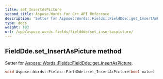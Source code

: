 ```yaml
---
title: set_InsertAsPicture
second_title: Aspose.Words for C++ API Reference
description: 'Setter for Aspose::Words::Fields::FieldDde::get_InsertAsPicture.'
type: docs
weight: 183
url: /cpp/aspose.words.fields/fielddde/set_insertaspicture/
---
```

## FieldDde.set_InsertAsPicture method


Setter for [Aspose::Words::Fields::FieldDde::get_InsertAsPicture](../get_insertaspicture/).

```cpp
void Aspose::Words::Fields::FieldDde::set_InsertAsPicture(bool value)
```

